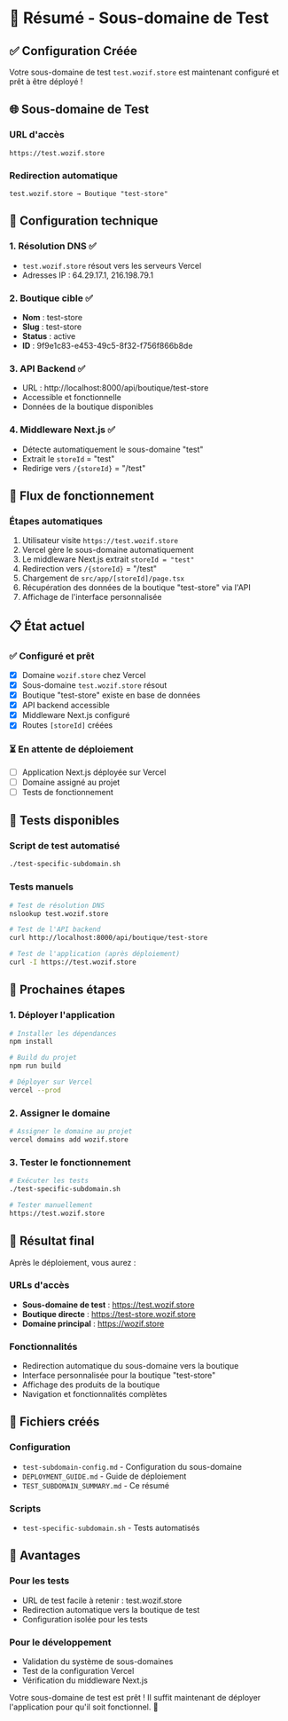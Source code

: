 # 🧪 Résumé - Sous-domaine de Test

## ✅ Configuration Créée

Votre sous-domaine de test `test.wozif.store` est maintenant configuré et prêt à être déployé !

## 🌐 Sous-domaine de Test

### URL d'accès
```
https://test.wozif.store
```

### Redirection automatique
```
test.wozif.store → Boutique "test-store"
```

## 🔧 Configuration technique

### 1. Résolution DNS ✅
- `test.wozif.store` résout vers les serveurs Vercel
- Adresses IP : 64.29.17.1, 216.198.79.1

### 2. Boutique cible ✅
- **Nom** : test-store
- **Slug** : test-store
- **Status** : active
- **ID** : 9f9e1c83-e453-49c5-8f32-f756f866b8de

### 3. API Backend ✅
- URL : http://localhost:8000/api/boutique/test-store
- Accessible et fonctionnelle
- Données de la boutique disponibles

### 4. Middleware Next.js ✅
- Détecte automatiquement le sous-domaine "test"
- Extrait le `storeId` = "test"
- Redirige vers `/{storeId}` = "/test"

## 🚀 Flux de fonctionnement

### Étapes automatiques
1. Utilisateur visite `https://test.wozif.store`
2. Vercel gère le sous-domaine automatiquement
3. Le middleware Next.js extrait `storeId = "test"`
4. Redirection vers `/{storeId}` = "/test"
5. Chargement de `src/app/[storeId]/page.tsx`
6. Récupération des données de la boutique "test-store" via l'API
7. Affichage de l'interface personnalisée

## 📋 État actuel

### ✅ Configuré et prêt
- [x] Domaine `wozif.store` chez Vercel
- [x] Sous-domaine `test.wozif.store` résout
- [x] Boutique "test-store" existe en base de données
- [x] API backend accessible
- [x] Middleware Next.js configuré
- [x] Routes `[storeId]` créées

### ⏳ En attente de déploiement
- [ ] Application Next.js déployée sur Vercel
- [ ] Domaine assigné au projet
- [ ] Tests de fonctionnement

## 🧪 Tests disponibles

### Script de test automatisé
```bash
./test-specific-subdomain.sh
```

### Tests manuels
```bash
# Test de résolution DNS
nslookup test.wozif.store

# Test de l'API backend
curl http://localhost:8000/api/boutique/test-store

# Test de l'application (après déploiement)
curl -I https://test.wozif.store
```

## 🔧 Prochaines étapes

### 1. Déployer l'application
```bash
# Installer les dépendances
npm install

# Build du projet
npm run build

# Déployer sur Vercel
vercel --prod
```

### 2. Assigner le domaine
```bash
# Assigner le domaine au projet
vercel domains add wozif.store
```

### 3. Tester le fonctionnement
```bash
# Exécuter les tests
./test-specific-subdomain.sh

# Tester manuellement
https://test.wozif.store
```

## 🎯 Résultat final

Après le déploiement, vous aurez :

### URLs d'accès
- **Sous-domaine de test** : https://test.wozif.store
- **Boutique directe** : https://test-store.wozif.store
- **Domaine principal** : https://wozif.store

### Fonctionnalités
- Redirection automatique du sous-domaine vers la boutique
- Interface personnalisée pour la boutique "test-store"
- Affichage des produits de la boutique
- Navigation et fonctionnalités complètes

## 📁 Fichiers créés

### Configuration
- `test-subdomain-config.md` - Configuration du sous-domaine
- `DEPLOYMENT_GUIDE.md` - Guide de déploiement
- `TEST_SUBDOMAIN_SUMMARY.md` - Ce résumé

### Scripts
- `test-specific-subdomain.sh` - Tests automatisés

## 🎉 Avantages

### Pour les tests
- URL de test facile à retenir : test.wozif.store
- Redirection automatique vers la boutique de test
- Configuration isolée pour les tests

### Pour le développement
- Validation du système de sous-domaines
- Test de la configuration Vercel
- Vérification du middleware Next.js

Votre sous-domaine de test est prêt ! Il suffit maintenant de déployer l'application pour qu'il soit fonctionnel. 🚀
